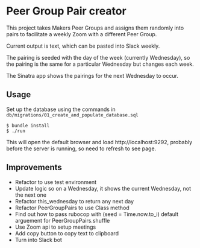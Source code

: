 # Peer Group Pair creator

This project takes Makers Peer Groups and assigns them randomly into pairs to facilitate a weekly Zoom with a different Peer Group.

Current output is text, which can be pasted into Slack weekly.

The pairing is seeded with the day of the week (currently Wednesday), so the pairing is the same for a particular Wednesday but changes each week.

The Sinatra app shows the pairings for the next Wednesday to occur.

## Usage

Set up the database using the commands in `db/migrations/01_create_and_populate_database.sql`

```
$ bundle install
$ ./run
```

This will open the default browser and load http://localhost:9292, probably before the server is running, so need to refresh to see page.

## Improvements

* Refactor to use test environment
* Update logic so on a Wednesday, it shows the current Wednesday, not the next one
* Refactor this_wednesday to return any next day
* Refactor PeerGroupPairs to use Class method
* Find out how to pass rubocop with (seed = Time.now.to_i) default arguement for PeerGroupPairs.shuffle
* Use Zoom api to setup meetings
* Add copy button to copy text to clipboard
* Turn into Slack bot